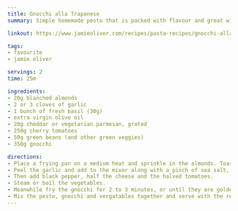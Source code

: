 ```yaml
---
title: Gnocchi alla Trapanese
summary: Simple homemade pesto that is packed with flavour and great with gnocchi or pasta

linkout: https://www.jamieoliver.com/recipes/pasta-recipes/gnocchi-alla-trapanese/

tags:
- favourite
- jamie oliver

servings: 2
time: 25m

ingredients:
- 20g blanched almonds
- 2 or 3 cloves of garlic
- 1 bunch of fresh basil (30g)
- extra virgin olive oil
- 20g cheddar or vegetarian parmesan, grated
- 250g cherry tomatoes 
- 50g green beans (and other green veggies)
- 350g gnocchi

directions:
- Place a frying pan on a medium heat and sprinkle in the almonds. Toast until golden, then tip into a mixer.
- Peel the garlic and add to the mixer along with a pinch of sea salt, basil and 2 tablespoons of oil. Mix to combine.
- Then add black pepper, half the cheese and the halved tomatoes.
- Steam or boil the vegetables.
- Meanwhile fry the gnocchi for 2 to 3 minutes, or until they are golden brown.
- Mix the pesto, gnocchi and vergatables together and serve with the remaining cheese sprinkled on top.
---
```

